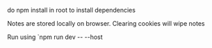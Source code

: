 do npm install in root to install dependencies

Notes are stored locally on browser. Clearing cookies will wipe notes

Run using `npm run dev -- --host
